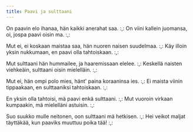 ```yaml
---
title: Paavi ja sulttaani
---
```


On paavin elo ihanaa,
hän kaikki anerahat saa.
:,: On viini kallein juomansa,
oi, jospa paavi oisin ma. :,:

Mut ei, ei koskaan maistaa saa,
hän nuoren naisen suudelmaa.
:,: Käy illoin yksin nukkumaan,
en paavi olla tahtoiskaan. :,:

Mut sulttaani hän hummailee,
ja haaremissaan elelee.
:,: Keskellä naisten viehkeäin,
sulttaani oisin mielelläin. :,:

Mut ei, hän ompi polo mies,
hänt' paina koraaninsa ies.
:,: Ei maista viinin tippaakaan,
en sulttaaniksi tahtoiskaan. :,:

En yksin olla tahtoisi,
mä paavi enkä sulttaani.
:,: Mut vuoroin virkaan kumpaakin,
mä mielelläni astuisin. :,:

Suo suukko mulle neitonen,
oon sulttaani mä hetkisen.
:,: Hei veikot maljat täyttäkää,
kun paaviks muuttuu poika tää! :,:
